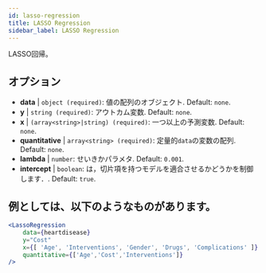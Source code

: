 ```yaml
---
id: lasso-regression
title: LASSO Regression
sidebar_label: LASSO Regression
---
```


LASSO回帰。

## オプション

* __data__ | `object (required)`: 値の配列のオブジェクト. Default: `none`.
* __y__ | `string (required)`: アウトカム変数. Default: `none`.
* __x__ | `(array<string>|string) (required)`: 一つ以上の予測変数. Default: `none`.
* __quantitative__ | `array<string> (required)`: 定量的`data`の変数の配列. Default: `none`.
* __lambda__ | `number`: せいきかパラメタ. Default: `0.001`.
* __intercept__ | `boolean`: は，切片項を持つモデルを適合させるかどうかを制御します．. Default: `true`.


## 例としては、以下のようなものがあります。

```jsx live
<LassoRegression
    data={heartdisease} 
    y="Cost"
    x={[ 'Age', 'Interventions', 'Gender', 'Drugs', 'Complications' ]}
    quantitative={['Age','Cost','Interventions']}
/>
```

